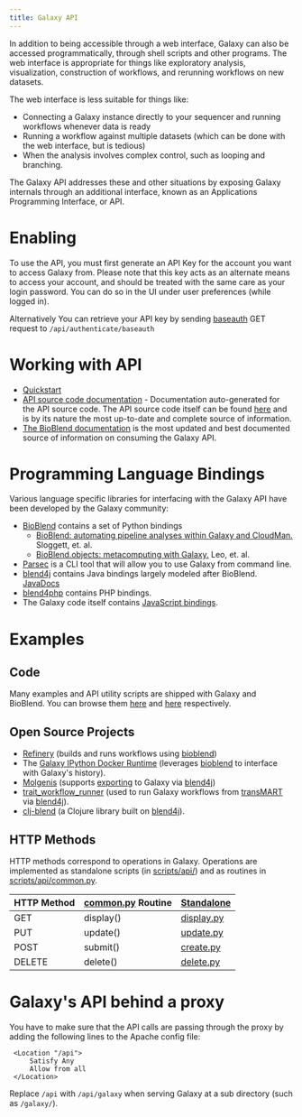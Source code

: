 ```yaml
---
title: Galaxy API
---
```

In addition to being accessible through a web interface, Galaxy can also be accessed programmatically, through shell scripts and other programs.  The web interface is appropriate for things like exploratory analysis, visualization, construction of workflows, and rerunning workflows on new datasets.

The web interface is less suitable for things like:

* Connecting a Galaxy instance directly to your sequencer and running workflows whenever data is ready
* Running a workflow against multiple datasets (which can be done with the web interface, but is tedious)
* When the analysis involves complex control, such as looping and branching.

The Galaxy API addresses these and other situations by exposing Galaxy internals through an additional interface, known as an Applications Programming Interface, or API.  

# Enabling

To use the API, you must first generate an API Key for the account you want to access Galaxy from. Please note that this key acts as an alternate means to access your account, and should be treated with the same care as your login password. You can do so in the UI under user preferences (while logged in).

Alternatively You can retrieve your API key by sending [baseauth](http://en.wikipedia.org/wiki/Basic_access_authentication) GET request to `/api/authenticate/baseauth`

# Working with API

* [Quickstart](https://docs.galaxyproject.org/en/latest/api/quickstart.html)
* [API source code documentation](https://docs.galaxyproject.org/en/master/api_doc.html) - Documentation auto-generated for the API source code. The API source code itself can be found [here](https://github.com/galaxyproject/galaxy/tree/dev/lib/galaxy/webapps/galaxy/api) and is by its nature the most up-to-date and complete source of information.
* [The BioBlend documentation](http://bioblend.readthedocs.org/en/latest/) is the most updated and best documented source of information on consuming the Galaxy API.

# Programming Language Bindings

Various language specific libraries for interfacing with the Galaxy API have been developed by the Galaxy community: 


* [BioBlend](https://github.com/galaxyproject/bioblend) contains a set of Python bindings
    * [BioBlend: automating pipeline analyses within Galaxy and CloudMan.](http://www.ncbi.nlm.nih.gov/pubmed/23630176) Sloggett, et. al.
    * [BioBlend.objects: metacomputing with Galaxy.](http://www.ncbi.nlm.nih.gov/pubmed/24928211) Leo, et. al.
* [Parsec](https://github.com/galaxy-iuc/parsec/) is a CLI tool that will allow you to use Galaxy from command line.
* [blend4j](https://github.com/galaxyproject/blend4j) contains Java bindings largely modeled after BioBlend. [JavaDocs](http://galaxyproject.github.io/blend4j/apidocs/)
* [blend4php](https://github.com/galaxyproject/blend4php) contains PHP bindings.
* The Galaxy code itself contains [JavaScript bindings](https://github.com/galaxyproject/galaxy/tree/dev/client/galaxy/scripts/mvc).

# Examples

## Code

Many examples and API utility scripts are shipped with Galaxy and BioBlend. You can browse them [here](https://github.com/galaxyproject/galaxy/tree/dev/scripts/api) and [here](https://github.com/galaxyproject/bioblend/tree/master/docs/examples) respectively.

## Open Source Projects
  * [Refinery](https://github.com/parklab/refinery-platform) (builds and runs workflows using [bioblend](http://bioblend.readthedocs.org/en/latest/))
  * The [Galaxy IPython Docker Runtime](https://github.com/bgruening/docker-ipython-notebook) (leverages [bioblend](http://bioblend.readthedocs.org/en/latest/) to interface with Galaxy's history). 
  * [Molgenis](https://github.com/molgenis/molgenis) (supports [exporting](https://github.com/molgenis/molgenis/commit/57d229a8d36fa9dae1155685e85187399863057f) to Galaxy via [blend4j](https://github.com/galaxyproject/blend4j))
  * [trait_workflow_runner](https://github.com/CTMM-TraIT/trait_workflow_runner) (used to run Galaxy workflows from [transMART](https://github.com/transmart) via [blend4j](https://github.com/jmchilton/blend4j)).
  * [clj-blend](https://github.com/chapmanb/clj-blend) (a Clojure library built on [blend4j](https://github.com/galaxyproject/blend4j)).

## HTTP Methods

HTTP methods correspond to operations in Galaxy. Operations are implemented as standalone scripts (in [scripts/api/](https://github.com/galaxyproject/galaxy/tree/master/scripts/api/)) and as routines in [scripts/api/common.py](https://github.com/galaxyproject/galaxy/tree/master/scripts/api/common.py).

| HTTP Method |  [common.py](https://github.com/galaxyproject/galaxy/tree/master/scripts/api/common.py) Routine  |  [Standalone](https://github.com/galaxyproject/galaxy/tree/master/scripts/api/)  | 
| ----------- | ----------------------------------------------------------------------------------------------- | ------------------------------------------------------------------------------- | 
| GET    |  display()  |  [display.py](https://github.com/galaxyproject/galaxy/tree/master/scripts/api/display.py)  | 
| PUT    |  update()   |  [update.py](https://github.com/galaxyproject/galaxy/tree/master/scripts/api/update.py)  | 
| POST   |  submit()   |  [create.py](https://github.com/galaxyproject/galaxy/tree/master/scripts/api/create.py)  | 
| DELETE |  delete()   |  [delete.py](https://github.com/galaxyproject/galaxy/tree/master/scripts/api/delete.py)  | 


# Galaxy's API behind a proxy

You have to make sure that the API calls are passing through the proxy by adding the following lines to the Apache config file:

   ```
    <Location "/api">
        Satisfy Any
        Allow from all
    </Location>
   ```

Replace `/api` with `/api/galaxy` when serving Galaxy at a sub directory (such as `/galaxy/`).

